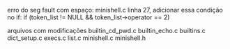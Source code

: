 erro do seg fault com espaço:
minishell.c linha 27, adicionar essa condição no if:
	if (token_list != NULL && token_list->operator == 2)

arquivos com modificações
	builtin_cd_pwd.c
	builtin_echo.c
	builtins.c
	dict_setup.c
	execs.c
	list.c
	minishell.c
	minishell.h
